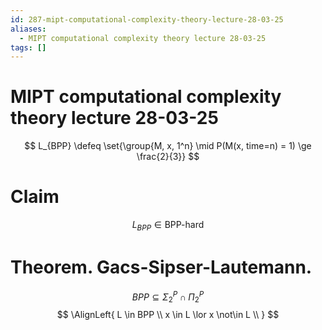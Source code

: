 ```yaml
---
id: 287-mipt-computational-complexity-theory-lecture-28-03-25
aliases:
  - MIPT computational complexity theory lecture 28-03-25
tags: []
---
```


# MIPT computational complexity theory lecture 28-03-25

$$
L_{BPP} \defeq \set{\group{M, x, 1^n} \mid P(M(x, time=n) = 1) \ge \frac{2}{3}}
$$
# Claim
$$
L_{BPP} \in \text{BPP-hard}
$$

# Theorem. Gacs-Sipser-Lautemann.
$$
BPP \subseteq \Sigma_2^P \cap \Pi_2^P
$$
$$
\AlignLeft{
L \in BPP \\
x \in L \lor x \not\in L \\
}
$$
